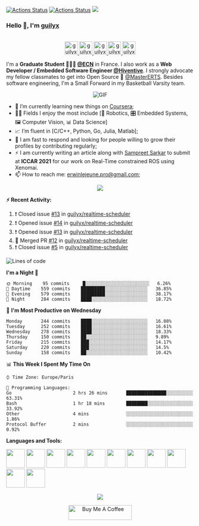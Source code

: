 [![Actions Status](https://github.com/guilyx/guilyx/workflows/wakatime-stats/badge.svg)](https://github.com/guilyx/guilyx/actions)
[![Actions Status](https://github.com/guilyx/guilyx/workflows/update-gh-activity/badge.svg)](https://github.com/guilyx/guilyx/actions)
![](https://visitor-badge.glitch.me/badge?page_id=guilyx.guilyx)

### Hello 👋, I'm [guilyx](https://guilyx.github.io) 

<p align="center">
<br/>
<a href="https://twitter.com/spida_rwin">
  <img alt="guilyx | Twitter" width="35px" src="https://image.flaticon.com/icons/svg/2111/2111703.svg" />
</a>
<a href="https://www.linkedin.com/in/erwinlejeune-lkn">
  <img alt="guilyx's LinkdeIN" width="35px" src="https://image.flaticon.com/icons/svg/2111/2111465.svg" />
</a>
<a href="https://www.facebook.com/erwin.lejeune">
  <img alt="guilyx's Facebook" width="35px" src="https://image.flaticon.com/icons/svg/2111/2111342.svg" />
</a>
<a href="https://www.instagram.com/spid_erwin">
  <img alt="guilyx's Instagram" width="35px" src="https://image.flaticon.com/icons/svg/2111/2111421.svg" />
</a>
<a href="https://open.spotify.com/user/11147618695?si=zZFn6uAGRLyoU02lsG50GA">
  <img alt="guilyx's Spotify" width="35px" src="https://image.flaticon.com/icons/svg/2111/2111627.svg" />
</a>
</p>

I'm a **Graduate Student 👨🏽‍💼 [@ECN](https://www.ec-nantes.fr)** in France. I also work as a **Web Developer / Embedded Software Engineer [@Hiventive](https://www.hiventive.com)**. I strongly advocate my fellow classmates to get into Open Source 📢 [@MasterERTS](https://github.com/MasterERTS). Besides software engineering, I'm a Small Forward in my Basketball Varsity team.

<p align="center">
<img align="center" alt="GIF" src="https://media1.tenor.com/images/1c6140897565e34a4e98f618e220dc0d/tenor.gif?itemid=9358372" />
</p>

- 📖 I’m currently learning new things on [Coursera](https://www.coursera.org);
- 🤹🏽 Fields I enjoy the most include [🤖 Robotics, 🎛 Embedded Systems, 🖼 Computer Vision, 📊 Data Science]
- 📈 I’m fluent in [C/C++, Python, Go, Julia, Matlab];
- 💬 I am fast to respond and looking for people willing to grow their profiles by contributing regularly;
- ⚡️ I am currently writing an article along with [Sampreet Sarkar](https://github.com/sampreets3) to submit at **ICCAR 2021** for our work on Real-Time constrained ROS using Xenomai.
- 📫 How to reach me: <erwinlejeune.pro@gmail.com>;

<p align="center">
  <img alig src="https://github-profile-trophy.vercel.app/?username=guilyx&column=6&rank=SSS,SS,S,AAA,AA,A,B,C" />
</p>


**:zap: Recent Activity:**

<!--START_SECTION:activity-->
1. ❗️ Closed issue [#13](https://github.com/guilyx/realtime-scheduler/issues/13) in [guilyx/realtime-scheduler](https://github.com/guilyx/realtime-scheduler)
2. ❗️ Opened issue [#14](https://github.com/guilyx/realtime-scheduler/issues/14) in [guilyx/realtime-scheduler](https://github.com/guilyx/realtime-scheduler)
3. ❗️ Opened issue [#13](https://github.com/guilyx/realtime-scheduler/issues/13) in [guilyx/realtime-scheduler](https://github.com/guilyx/realtime-scheduler)
4. 🎉 Merged PR [#12](https://github.com/guilyx/realtime-scheduler/pull/12) in [guilyx/realtime-scheduler](https://github.com/guilyx/realtime-scheduler)
5. ❗️ Closed issue [#5](https://github.com/guilyx/realtime-scheduler/issues/5) in [guilyx/realtime-scheduler](https://github.com/guilyx/realtime-scheduler)
<!--END_SECTION:activity-->

<!--START_SECTION:waka-->
![Lines of code](https://img.shields.io/badge/From%20Hello%20World%20I%27ve%20Written-20.9%20million%20lines%20of%20code-blue)

**I'm a Night 🦉** 

```text
🌞 Morning    95 commits     █░░░░░░░░░░░░░░░░░░░░░░░░   6.26% 
🌆 Daytime    559 commits    █████████░░░░░░░░░░░░░░░░   36.85% 
🌃 Evening    579 commits    █████████░░░░░░░░░░░░░░░░   38.17% 
🌙 Night      284 commits    ████░░░░░░░░░░░░░░░░░░░░░   18.72%

```
📅 **I'm Most Productive on Wednesday** 

```text
Monday       244 commits    ████░░░░░░░░░░░░░░░░░░░░░   16.08% 
Tuesday      252 commits    ████░░░░░░░░░░░░░░░░░░░░░   16.61% 
Wednesday    278 commits    ████░░░░░░░░░░░░░░░░░░░░░   18.33% 
Thursday     150 commits    ██░░░░░░░░░░░░░░░░░░░░░░░   9.89% 
Friday       215 commits    ███░░░░░░░░░░░░░░░░░░░░░░   14.17% 
Saturday     220 commits    ███░░░░░░░░░░░░░░░░░░░░░░   14.5% 
Sunday       158 commits    ██░░░░░░░░░░░░░░░░░░░░░░░   10.42%

```


📊 **This Week I Spent My Time On** 

```text
⌚︎ Time Zone: Europe/Paris

💬 Programming Languages: 
Go                       2 hrs 26 mins       ███████████████░░░░░░░░░░   63.31% 
Bash                     1 hr 18 mins        ████████░░░░░░░░░░░░░░░░░   33.92% 
Other                    4 mins              ░░░░░░░░░░░░░░░░░░░░░░░░░   1.86% 
Protocol Buffer          2 mins              ░░░░░░░░░░░░░░░░░░░░░░░░░   0.92%

```


<!--END_SECTION:waka-->

**Languages and Tools:**  

<code><img height="50" src="https://image.flaticon.com/icons/svg/2861/2861557.svg"></code>
<code><img height="50" src="https://image.flaticon.com/icons/svg/3190/3190604.svg"></code>
<code><img height="50" src="https://image.flaticon.com/icons/svg/2942/2942156.svg"></code>
<code><img height="50" src="https://img.icons8.com/color/48/000000/golang.png"></code>
<code><img height="50" src="https://image.flaticon.com/icons/svg/1628/1628182.svg"></code>
<code><img height="50" src="https://image.flaticon.com/icons/png/512/2085/2085061.png"></code>
<code><img height="50" src="https://image.flaticon.com/icons/svg/2535/2535543.svg"></code>
<code><img height="50" src="https://cdn.icon-icons.com/icons2/1508/PNG/512/matlab_104289.png"></code>
<code><img height="50" src="https://image.flaticon.com/icons/svg/2721/2721297.svg"></code>
<code><img height="50" src="https://image.flaticon.com/icons/svg/752/752605.svg"></code>
<code><img height="50" src="https://image.flaticon.com/icons/svg/1680/1680899.svg"></code>

<p align="center">
<img align="center" src="https://github-readme-stats.vercel.app/api?username=guilyx&show_icons=true&hide_border=true">
</p>

<p align="center">
<a href="https://www.buymeacoffee.com/dq01aOE" target="_blank"><img src="https://cdn.buymeacoffee.com/buttons/default-red.png" alt="Buy Me A Coffee" height="40" width="170" ></a>
</p>
